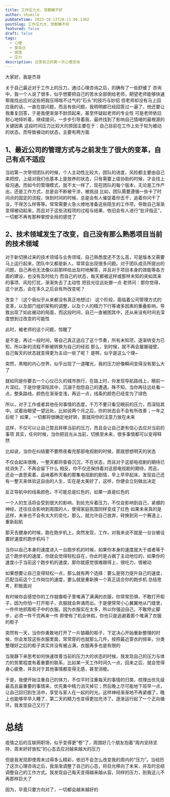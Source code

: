 ```yaml
---
title: 工作压力大，觉都睡不好
author: shumile
pubDatetime: 2023-10-13T20:11:06.130Z
postSlug: 工作压力大，觉都睡不好
featured: false
draft: false
tags:
  - 心理
  - 爱自己
  - 感悟
  - 压力
description: 记录自己的第一次心理咨询
---
```


大家好，我是杰哥

关于自己最近对于工作上的压力，通过心理咨询之后，的确有了一些舒缓了
咨询中，我一个人说了很多，似乎想要把自己的苦水全部倒给老师，期望老师能够快速帮我找出应对这些把我压得喘不过气的“石头”的技巧与妙招
但老师却没有马上回应我的话，一直在提问题，而且有些问题，我明明都已经回答过一遍了，他还要让我重复回答，于是我便渐渐不耐烦起来，甚至怀疑起老师的专业性
可是老师依旧耐心地倾听着，继续提问，一步步引导着我，最终找到了影响自己情绪的最根源的关键因素
这段时间压力比较大的原因主要在于：自己目前在工作上处于较为被动的状态。而导致被动的状态，主要有两方面

## 1、最近公司的管理方式与之前发生了很大的变革，自己有点不适应

当初第一次带领团队的时候，个人主动性比较大，团队的进度，风险都主要由自己来把控，上级对我们也基本上是放养的状态，只有需要上级协助的时候，才会找上级沟通。而如今的管理模式，就不太一样了，现在团队的每个版本，无论是工作产出，还是工作方式，总是会不断被干涉，被挑战
比如，团队需要遵循一些卡了时间点的固定的流程，快到时间的时候，总是会有人催促着你去干，追着你问干了没，干得怎么样等等。常常需要火急火燎地准备这些陌生的工作项，导致自己渐渐变得被动起来，而且对于这些流程项的过程与结果，依旧会有人进行“批评指正”，一切都不再有那种掌控全局的感觉了

## 2、技术领域发生了改变，自己没有那么熟悉项目当前的技术领域

对于新切换过来的技术领域与业务领域，自己熟悉度还不怎么高，可是版本又需要马上运行起来，团队中又都是新人，常常会出现很多问题。对于团队成员所提出的问题，自己再也无法像以前那样给出及时地解答，并且对于项目本身的效能等各方面的建设，也没有及时给力
而自己的状态，每天都被这样或那样未知的突如其来的事项、风险打扰，渐渐失去了主动性
把目光往远处挪一点
老师问：那你觉得，这个状态，会在多久之后会有所改变呢？

改变？（这个我似乎从来都没有真正地想过）
这个阶段，面临着公司管理方式的变革，以及部门组织架构的调整，以及个人的精力下行等诸多因素的重叠影响，导致出现了如此被动的局面，而这段时间，自己一直被困其中，还从来没有时间去深度想到过改变的可能性

此时，被老师的这个问题，惊醒了

是不是，再过一段时间，等自己真正适应了这个节奏，所有未知项，逐渐转变为已知，所以新的流程不断被转换为自己的经验
那么，到时候，就不再会屡屡碰壁，自己每天的状态就变得更为主动一些了呢？
是啊，似乎是这么个理~

突然，黑暗的内心世界，似乎出现了一道曙光，我的压力好像瞬间变得没有那么大了

就如同是你要去一个心仪已久的城市旅行，在路上时，你发现导航路线上，眼前一片深红。于是你便深陷其中，沉溺于抱怨自己的遭遇。殊不知，当你再往远处看一点，整条路线，颜色在渐渐变浅，再远一点，线条的颜色已经变为了绿色

所以，对于工作或者其他任何事情的态度，千万不要只看见眼前的压力，而深陷其中。试着抬眼望一望远处，比如说两个月之后，你的状态会不会有所改善；一年之后呢？
如果，一切都将很确定地好转，那就将你的注意力放在未来

这样，不仅可以让自己暂且转移当前的压力，而且会让自己更有信心去应对当前的事项
其实，任何时候，当你把目光从当前，切换至未来，很多事情都可以变得释然

比如说，当你在纠结要不要熬夜看完那部电视剧的时候，那就想想明天的状态

不仅会起床很晚，一整天都将昏昏沉沉，不在状态，而且对于这部电视剧的期待已经消失了，不再会留下什么
相反，你不仅还保持着对这部电视剧的期待，而且，还会一直思索着，品味着昨天看的那集电视剧的剧情，早上早早起床，发现自己还有一整天来体验这自由的人生，实在是太美好了，这样，你便会立刻做出决定

反正导航中的线条颜色，不可能总是红色的，如果一直是红色的

一个人的生活将会受到很大的影响，到处充斥着压力，不仅会影响到自己，紧绷的神经，还往往会影响到周围的人，使得家庭氛围同样变成了红色
如果未来真的是这样，未来也不会有太大的变化，那么，就允许自己放弃，转换到另一个赛道上，重新起航

那天去健身的时候，跑在跑步机上，突然发现，工作，对我来说不就是一台台被设置好速度的跑步机吗？

当你以自己本身的速度进入一台跑步机的时候，如果你本身的速度就大于或者等于这个跑步机的速度，你就会觉得轻松自在，你此时是占据了主动地位的，如果你的速度小于当前这个跑步机的速度，那你就感觉很难跟得上，很吃力，很被动

如果想要让自己变得轻松一点，那么就有两个选择：要么是努力提升自己的速度，匹配当前这个工作岗位的速度，要么就是重新换一个真正适合你的跑步机
总结思考，积极面对

有时候你会感觉你的工作就像柜子里堆满了满满的衣服，你常常恐惧，不敢打开柜子，因为你怕一打开柜子，衣服就会奔涌而出。于是便常常小心翼翼地从门缝里，一件件地抓取柜子中的衣服。因为衣服实在太多，所以你强迫自己，不敢停止脚步，必须一件干完再来一件
即使有了机会休假，你也只是逃避着那个堆满了衣服的柜子

突然有一天，当你你勇敢地打开了一片狼藉的柜子，下定决心开始重新整理的时候，你会发现这些衣服里面，常常穿的也就那么几件，按照最近穿衣的频率，分类整理好之后的柜子其实并没有被占满，衣服再多也是有限的

当我静下来思考如何快速改善当前的压力大的状态的时候，我发现自己的压力与体力的劳累程度有着重要的联系，比如某一天工作时间久一点，回来之后，就会觉得身心疲惫，并且对于其他事情都变得无感，甚至消极。

于是，我便开始注重自己的体力，不仅平时注重每天的事情的归类，梳理出优先级最高且最重要的事情来，优先集中精力消灭掉它；然后晚上尽可能地下班早一点，让自己回归到生活中，享受与家人在一起的时光。这样神经渐渐地不再紧绷了，晚上也能够早早入睡了，第二天的精力也变得更加充沛了。逐渐运行起了一个正向循环。我发现自己又行了

# 总结

疫情之后的互联网职场，似乎变得更“卷”了，周围好几个朋友抱着“周内坚持坚持，周末好好放松”的心态去应对越来越大的压力

但是我发现即使周末过得多么精彩，依旧不会怎么改变我的周内的“压力”。当经历了这次心理咨询之后，我渐渐调整了自己的心态，将目光移向了未来，并及时总结调整自己的工作方式。我发现自己每天变得越来越从容，同样的压力，到我这儿不再那样巨大了

因为，毕竟只要方向对了，一切都会越来越好的
